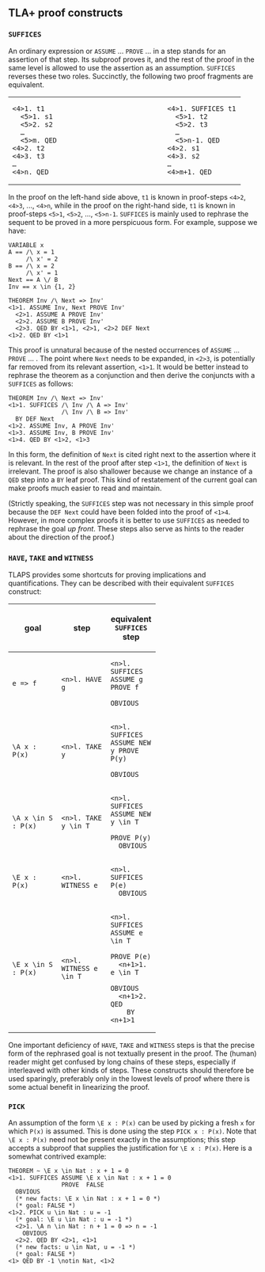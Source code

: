 <!DOCTYPE html PUBLIC "-//W3C//DTD XHTML 1.0 Transitional//EN" "http://www.w3.org/TR/xhtml1/DTD/xhtml1-transitional.dtd">
<html xmlns="http://www.w3.org/1999/xhtml" xml:lang="en-US" lang="en-US">
<head>
<meta http-equiv="Content-Type" content="text/html; charset=utf-8" />
<link rel="stylesheet" type="text/css" id="ss"/>
<title>TLA+ Proof System</title>
</head>
<body onload="tla_display()">
<script type="text/javascript">
  var baseurl = (document.URL.match (/.*[\\\/]content[\\\/]/))[0]
  baseurl = baseurl.slice (0, baseurl.length - "content/".length)
  document.getElementById('ss').href = baseurl + 'assets/css/common.css'
  document.write ('\x3Cscript type="text/javascript" src="'
                  + baseurl + 'assets/header.js">\x3C/script>')
</script>

<!-- DO NOT EDIT ABOVE THIS LINE, DO NOT REMOVE THIS LINE -->


## TLA+ proof constructs
<div class="hr"></div>


### `SUFFICES`
<div class="hr"></div>

An ordinary expression or `ASSUME` ... `PROVE` ... in a step stands for an
assertion of that step. Its subproof proves it, and the rest of the
proof in the same level is allowed to use the assertion as an
assumption. `SUFFICES` reverses these two roles. Succinctly, the following
two proof fragments are equivalent.

<table class="none">
<colgroup>
<col style="width: 33%" />
<col style="width: 33%" />
<col style="width: 33%" />
</colgroup>
<tbody>
<tr class="odd">
<td data-valign="top">

```tla
<4>1. t1
  <5>1. s1
  <5>2. s2
  …
  <5>m. QED
<4>2. t2
<4>3. t3
…
<4>n. QED
```

</td>
<td class="a"> </td>
<td data-valign="top">

```tla
<4>1. SUFFICES t1
  <5>1. t2
  <5>2. t3
  …
  <5>n-1. QED
<4>2. s1
<4>3. s2
…
<4>m+1. QED
```

</td>
</tr>
</tbody>
</table>

In the proof on the left-hand side above, `t1` is known in
proof-steps `<4>2`, `<4>3`, ..., `<4>n`, while in the
proof on the right-hand side, `t1` is known in proof-steps
`<5>1`, `<5>2`, ..., `<5>n-1`. `SUFFICES` is mainly used
to rephrase the sequent to be proved in a more perspicuous form. For
example, suppose we have:

```tla
VARIABLE x
A == /\ x = 1
     /\ x' = 2
B == /\ x = 2
     /\ x' = 1
Next == A \/ B
Inv == x \in {1, 2}

THEOREM Inv /\ Next => Inv'
<1>1. ASSUME Inv, Next PROVE Inv'
  <2>1. ASSUME A PROVE Inv'
  <2>2. ASSUME B PROVE Inv'
  <2>3. QED BY <1>1, <2>1, <2>2 DEF Next
<1>2. QED BY <1>1
```

This proof is unnatural because of the nested occurrences of `ASSUME` ...
`PROVE` ... . The point where `Next` needs to be expanded, in `<2>3`, is
potentially far removed from its relevant assertion, `<1>1`. It
would be better instead to rephrase the theorem as a conjunction and
then derive the conjuncts with a `SUFFICES` as follows:

```tla
THEOREM Inv /\ Next => Inv'
<1>1. SUFFICES /\ Inv /\ A => Inv'
               /\ Inv /\ B => Inv'
  BY DEF Next
<1>2. ASSUME Inv, A PROVE Inv'
<1>3. ASSUME Inv, B PROVE Inv'
<1>4. QED BY <1>2, <1>3
```

In this form, the definition of `Next` is cited right next to the
assertion where it is relevant. In the rest of the proof after step
`<1>1`, the definition of `Next` is irrelevant. The proof is also
shallower because we change an instance of a `QED` step into a `BY` leaf
proof. This kind of restatement of the current goal can make proofs much
easier to read and maintain.

(Strictly speaking, the `SUFFICES` step was not necessary in this simple
proof because the `DEF Next` could have been folded into the proof of
`<1>4`. However, in more complex proofs it is better to use `SUFFICES`
as needed to rephrase the goal *up front*. These steps also serve as
hints to the reader about the direction of the proof.)


### `HAVE`, `TAKE` and `WITNESS`
<div class="hr"></div>

TLAPS provides some shortcuts for proving implications and quantifications.
They can be described with their equivalent `SUFFICES` construct:

<table data-rules="all" style="width:110%"
       data-cellpadding="6px" border:"1px solid black">
<colgroup>
<col style="width: 33%" />
<col style="width: 33%" />
<col style="width: 33%" />
</colgroup>
<thead>
<tr class="header">
<th style="width: 10px">goal</th>
<th style="width: 10px">step</th>
<th style="width: 10px">

equivalent `SUFFICES` step

</th>
</tr>
</thead>
<tbody>
<tr class="odd">
<td data-valign="top">

```tla
e => f
```

</td>
<td data-valign="top">

```tla
<n>l. HAVE g
```

</td>
<td data-valign="top">

```tla
<n>l. SUFFICES ASSUME g PROVE f
    OBVIOUS
```

</td>
</tr>
<tr class="even">
<td data-valign="top">

```tla
\A x : P(x)
```

</td>
<td data-valign="top">

```tla
<n>l. TAKE y
```

</td>
<td data-valign="top">

```tla
<n>l. SUFFICES ASSUME NEW y PROVE P(y)
    OBVIOUS
```

</td>
</tr>
<tr class="odd">

<td data-valign="top">

```tla
\A x \in S : P(x)
```

</td>
<td data-valign="top">

```tla
<n>l. TAKE y \in T
```

</td>
<td data-valign="top">

```tla
<n>l. SUFFICES ASSUME NEW y \in T
               PROVE P(y)
  OBVIOUS
```

</td>
</tr>
<tr class="even">

<td data-valign="top">

```tla
\E x : P(x)
```

</td>
<td data-valign="top">

```tla
<n>l. WITNESS e
```

</td>
<td data-valign="top">

```tla
<n>l. SUFFICES P(e)
  OBVIOUS
```

</td>
<tr class="odd">
<td data-valign="top">

```tla
\E x \in S : P(x)
```

</td>
<td data-valign="top">

```tla
<n>l. WITNESS e \in T
```

</td>
<td data-valign="top">

```tla
<n>l. SUFFICES ASSUME e \in T
               PROVE P(e)
  <n+1>1. e \in T
    OBVIOUS
  <n+1>2. QED
    BY <n+1>1
```

</td>
</tr>
</tbody>
</table>

One important deficiency of `HAVE`, `TAKE` and `WITNESS` steps is that the
precise form of the rephrased goal is not textually present in the
proof. The (human) reader might get confused by long chains of these
steps, especially if interleaved with other kinds of steps. These
constructs should therefore be used sparingly, preferably only in the
lowest levels of proof where there is some actual benefit in linearizing
the proof.


### `PICK`
<div class="hr"></div>

An assumption of the form `\E x : P(x)` can be used by picking a fresh `x`
for which `P(x)` is assumed. This is done using the step `PICK x : P(x)`.
Note that `\E x : P(x)` need not be present exactly in the assumptions;
this step accepts a subproof that supplies the justification for
`\E x : P(x)`. Here is a somewhat contrived example:

```tla
THEOREM ~ \E x \in Nat : x + 1 = 0
<1>1. SUFFICES ASSUME \E x \in Nat : x + 1 = 0
               PROVE  FALSE
  OBVIOUS
  (* new facts: \E x \in Nat : x + 1 = 0 *)
  (* goal: FALSE *)
<1>2. PICK u \in Nat : u = -1
  (* goal: \E u \in Nat : u = -1 *)
  <2>1. \A n \in Nat : n + 1 = 0 => n = -1
    OBVIOUS
  <2>2. QED BY <2>1, <1>1
  (* new facts: u \in Nat, u = -1 *)
  (* goal: FALSE *)
<1> QED BY -1 \notin Nat, <1>2
```


<!--
---- MODULE other_constructs ----
EXTENDS TLAPS, Integers

---- MODULE suffices ----
\* suffices proof 1
VARIABLE x
A == /\ x = 1
     /\ x' = 2
B == /\ x = 2
     /\ x' = 1
Next == A \/ B
Inv == x \in {1, 2}

THEOREM Inv /\ Next => Inv'
<1>1. ASSUME Inv, Next PROVE Inv'
  <2>1. ASSUME A PROVE Inv'
  <2>2. ASSUME B PROVE Inv'
  <2>3. QED BY <1>1, <2>1, <2>2 DEF Next
<1>2. QED BY <1>1

\* suffices proof 2
THEOREM Inv /\ Next => Inv'
<1>1. SUFFICES /\ Inv /\ A => Inv'
               /\ Inv /\ B => Inv'
  BY DEF Next
<1>2. ASSUME Inv, A PROVE Inv'
<1>3. ASSUME Inv, B PROVE Inv'
<1>4. QED BY <1>2, <1>3
====

\* pick example
THEOREM ~ \E x \in Nat : x + 1 = 0
<1>1. SUFFICES ASSUME \E x \in Nat : x + 1 = 0
               PROVE  FALSE
  OBVIOUS
  (* new facts: \E x \in Nat : x + 1 = 0 *)
  (* goal: FALSE *)
<1>2. PICK u \in Nat : u = -1
  (* goal: \E u \in Nat : u = -1 *)
  <2>1. \A n \in Nat : n + 1 = 0 => n = -1
    OBVIOUS
  <2>2. QED BY <2>1, <1>1
  (* new facts: u \in Nat, u = -1 *)
  (* goal: FALSE *)
<1> QED BY -1 \notin Nat, <1>2

====
-->


<!-- DO NOT EDIT BELOW THIS LINE, DO NOT REMOVE THIS LINE -->

<script type="text/javascript">
  document.write ('\x3Cscript type="text/javascript" src="'
                  + baseurl + 'assets/footer.js">\x3C/script>')
</script>
</body>
</html>
